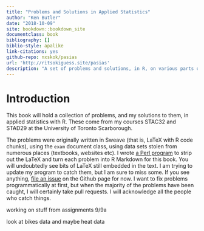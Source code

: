 ```yaml
---
title: "Problems and Solutions in Applied Statistics"
author: "Ken Butler"
date: "2018-10-09"
site: bookdown::bookdown_site
documentclass: book
bibliography: []
biblio-style: apalike
link-citations: yes
github-repo: nxskok/pasias
url: 'http://ritsokiguess.site/pasias'
description: "A set of problems and solutions, in R, on various parts of applied statistics"
---
```


# Introduction


This book will hold a collection of problems, and my solutions to them, in applied statistics with R. These come from my courses STAC32 and STAD29 at the University of Toronto Scarborough.

The problems were originally written in Sweave (that is, LaTeX with R code chunks), using the `exam` document class, using data sets stolen from numerous places (textbooks, websites etc). 
I wrote [a Perl program](https://raw.githubusercontent.com/nxskok/pasias/master/convert.pl) to strip out the LaTeX and turn each problem into R Markdown for this book. You will undoubtedly see bits of LaTeX still embedded in the text. I am trying to update my program to catch them, but I am sure to miss some. If you see anything, [file an issue](https://github.com/nxskok/pasias/issues) on the Github page for now. I want to fix problems programmatically at first, but when the majority of the problems have been caught, I will certainly take pull requests. I will acknowledge all the people who catch things.

working on stuff from assignments 9/9a

look at bikes data and maybe heat data
